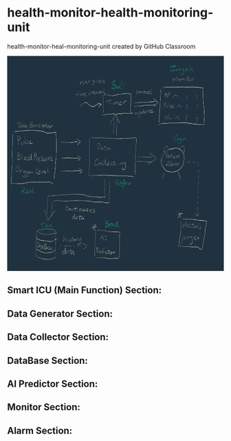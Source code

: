 # health-monitor-health-monitoring-unit
health-monitor-heal-monitoring-unit created by GitHub Classroom

<p align="center">
  <img width="800" height="500" src="/PNG image-08D2E2371294-1.png">
</p>

## Smart ICU (Main Function) Section:

## Data Generator Section:

## Data Collector Section:

## DataBase Section:

## AI Predictor Section:

## Monitor Section:

## Alarm Section:
